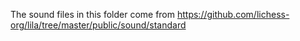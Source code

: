 The sound files in this folder come from https://github.com/lichess-org/lila/tree/master/public/sound/standard
